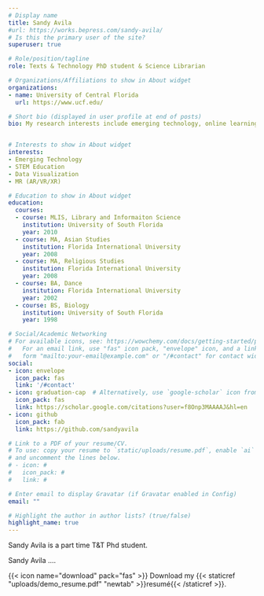 ```yaml
---
# Display name
title: Sandy Avila
#url: https://works.bepress.com/sandy-avila/
# Is this the primary user of the site?
superuser: true

# Role/position/tagline
role: Texts & Technology PhD student & Science Librarian

# Organizations/Affiliations to show in About widget
organizations:
- name: University of Central Florida 
  url: https://www.ucf.edu/

# Short bio (displayed in user profile at end of posts)
bio: My research interests include emerging technology, online learning, STEM education, and mixed reality (AR, VR, and XR).


# Interests to show in About widget
interests:
- Emerging Technology
- STEM Education
- Data Visualization
- MR (AR/VR/XR)

# Education to show in About widget
education:
  courses:
  - course: MLIS, Library and Informaiton Science 
    institution: University of South Florida
    year: 2010
  - course: MA, Asian Studies 
    institution: Florida International University
    year: 2008
  - course: MA, Religious Studies 
    institution: Florida International University
    year: 2008
  - course: BA, Dance
    institution: Florida International University
    year: 2002
  - course: BS, Biology
    institution: University of South Florida 
    year: 1998

# Social/Academic Networking
# For available icons, see: https://wowchemy.com/docs/getting-started/page-builder/#icons
#   For an email link, use "fas" icon pack, "envelope" icon, and a link in the
#   form "mailto:your-email@example.com" or "/#contact" for contact widget.
social:
- icon: envelope
  icon_pack: fas
  link: '/#contact'
- icon: graduation-cap  # Alternatively, use `google-scholar` icon from `ai` icon pack
  icon_pack: fas
  link: https://scholar.google.com/citations?user=f8Onp3MAAAAJ&hl=en
- icon: github
  icon_pack: fab
  link: https://github.com/sandyavila

# Link to a PDF of your resume/CV.
# To use: copy your resume to `static/uploads/resume.pdf`, enable `ai` icons in `params.toml`, 
# and uncomment the lines below.
# - icon: #
#   icon_pack: #
#   link: #

# Enter email to display Gravatar (if Gravatar enabled in Config)
email: ""

# Highlight the author in author lists? (true/false)
highlight_name: true
---
```


Sandy Avila is a part time T&T Phd student. 

Sandy Avila ....

{{< icon name="download" pack="fas" >}} Download my {{< staticref "uploads/demo_resume.pdf" "newtab" >}}resumé{{< /staticref >}}.
